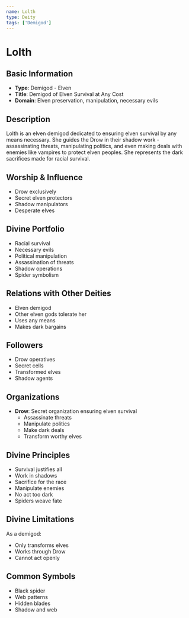 ```yaml
---
name: Lolth
type: Deity
tags: ['Demigod']
---
```


# Lolth

## Basic Information
- **Type**: Demigod - Elven
- **Title**: Demigod of Elven Survival at Any Cost
- **Domain**: Elven preservation, manipulation, necessary evils

## Description
Lolth is an elven demigod dedicated to ensuring elven survival by any means necessary. She guides the Drow in their shadow work - assassinating threats, manipulating politics, and even making deals with enemies like vampires to protect elven peoples. She represents the dark sacrifices made for racial survival.

## Worship & Influence
- Drow exclusively
- Secret elven protectors
- Shadow manipulators
- Desperate elves

## Divine Portfolio
- Racial survival
- Necessary evils
- Political manipulation
- Assassination of threats
- Shadow operations
- Spider symbolism

## Relations with Other Deities
- Elven demigod
- Other elven gods tolerate her
- Uses any means
- Makes dark bargains

## Followers
- Drow operatives
- Secret cells
- Transformed elves
- Shadow agents

## Organizations
- **Drow**: Secret organization ensuring elven survival
  - Assassinate threats
  - Manipulate politics
  - Make dark deals
  - Transform worthy elves

## Divine Principles
- Survival justifies all
- Work in shadows
- Sacrifice for the race
- Manipulate enemies
- No act too dark
- Spiders weave fate

## Divine Limitations
As a demigod:
- Only transforms elves
- Works through Drow
- Cannot act openly

## Common Symbols
- Black spider
- Web patterns
- Hidden blades
- Shadow and web